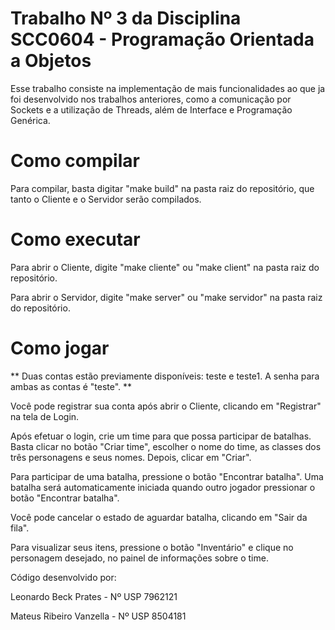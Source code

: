 Trabalho Nº 3 da Disciplina SCC0604 - Programação Orientada a Objetos
========

Esse trabalho consiste na implementação de mais funcionalidades ao que ja foi desenvolvido nos trabalhos anteriores, como a comunicação por Sockets e a utilização de Threads, além de Interface e Programação Genérica.

Como compilar
========
Para compilar, basta digitar "make build" na pasta raiz do repositório, que tanto o Cliente e o Servidor serão compilados.

Como executar
========

Para abrir o Cliente, digite "make cliente" ou "make client" na pasta raiz do repositório.

Para abrir o Servidor, digite "make server" ou "make servidor" na pasta raiz do repositório.

Como jogar
========
** Duas contas estão previamente disponíveis: teste e teste1. A senha para ambas as contas é "teste". **

Você pode registrar sua conta após abrir o Cliente, clicando em "Registrar" na tela de Login.

Após efetuar o login, crie um time para que possa participar de batalhas. Basta clicar no botão "Criar time", escolher o nome do time, as classes dos três personagens e seus nomes. Depois, clicar em "Criar".

Para participar de uma batalha, pressione o botão "Encontrar batalha". Uma batalha será automaticamente iniciada quando outro jogador pressionar o botão "Encontrar batalha".

Você pode cancelar o estado de aguardar batalha, clicando em "Sair da fila".

Para visualizar seus itens, pressione o botão "Inventário" e clique no personagem desejado, no painel de informações sobre o time.

Código desenvolvido por:

Leonardo Beck Prates - Nº USP 7962121

Mateus Ribeiro Vanzella - Nº USP 8504181
